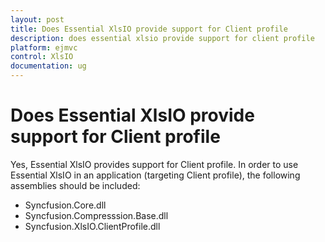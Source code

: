 ```yaml
---
layout: post
title: Does Essential XlsIO provide support for Client profile 
description: does essential xlsio provide support for client profile
platform: ejmvc
control: XlsIO	
documentation: ug
---
```


# Does Essential XlsIO provide support for Client profile

Yes, Essential XlsIO provides support for Client profile. In order to use Essential XlsIO in an application (targeting Client profile), the following assemblies should be included:

* Syncfusion.Core.dll
* Syncfusion.Compresssion.Base.dll
* Syncfusion.XlsIO.ClientProfile.dll
